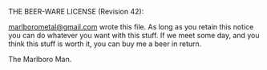 
THE BEER-WARE LICENSE (Revision 42):

<marlborometal@gmail.com> wrote this file. As long as you retain this notice you can do whatever you want with this stuff. If we meet some day, and you think this stuff is worth it, you can buy me a beer in return.

The Marlboro Man.
